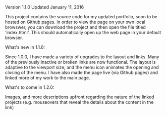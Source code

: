 Version 1.1.0 Updated January 11, 2016

This project contains the source code for my updated portfolio, soon to be hosted on Github pages.  In order to view the page on your own local browswer, you can download the project and then open the file titled 'index.html'.  This should automatically open up the web page in your default browser. 

What's new in 1.1.0:

Since 1.0.0, I have made a variety of upgrades to the layout and links.  Many of the previously inactive or broken links are now functional.  The layout is adaptive to the viewport size, and the menu icon animates the opening and closing of the menu.  I have also made the page live (via Github pages) and linked more of my work to the main page.  

What's to come in 1.2.0:

Images, and more descriptions upfront regarding the nature of the linked projects (e.g. mouseovers that reveal the details about the content in the link)